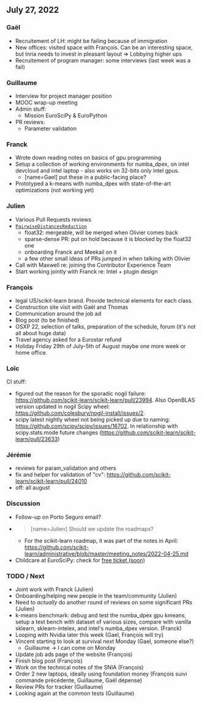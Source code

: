 ## July 27, 2022

### Gaël

* Recruitement of LH: might be failing because of immigration
* New offices: visited space with François. Can be an interesting space,
  but Inria needs to invest in pleasant layout => Lobbying higher ups
* Recruitement of program manager: some interviews (last week was a fail)

### Guillaume

- Interview for project manager position
- MOOC wrap-up meeting
- Admin stuff:
    - Mission EuroSciPy & EuroPython
- PR reviews:
    - Parameter validation

### Franck

- Wrote down reading notes on basics of gpu programming
- Setup a collection of working environments for numba_dpex, on intel devcloud and intel laptop - also works on 32-bits only intel gpus.
    - [name=Gael] put these in a public-facing place?
- Prototyped a k-means with numba_dpex with state-of-the-art optimizations (not working yet)

### Julien

- Various Pull Requests reviews
- [`PairwiseDistancesReduction`](https://github.com/scikit-learn/scikit-learn/issues/22587)
    - float32: mergeable, will be merged when Olivier comes back
    - sparse-dense PR: put on hold because it is blocked by the float32 one
    - onboarding Franck and Meekail on it
    - a few other small ideas of PRs jumped in when talking with Olivier
- Call with Maxwell re: joining the Contributor Experience Team
- Start working jointly with Franck re: Intel + plugin design


### François

- legal US/scikit-learn brand. Provide technical elements for each class.
- Construction site visit with Gaël and Thomas
- Communication around the job ad
- Blog post (to be finished)
- OSXP 22, selection of talks, preparation of the schedule, forum (it's not all about huge data)
- Travel agency asked for a Eurostar refund
- Holiday Friday 29th of July-5th of August maybe one more week or home office. 

### Loïc


CI stuff:
- figured out the reason for the sporadic nogil failure: https://github.com/scikit-learn/scikit-learn/pull/23994. Also OpenBLAS version updated in nogil Scipy wheel: https://github.com/colesbury/nogil-install/issues/2.
- scipy latest nightly wheel not being picked up due to naming: https://github.com/scipy/scipy/issues/16702. In relationship with scipy.stats.mode future changes (https://github.com/scikit-learn/scikit-learn/pull/23633)

### Jérémie
- reviews for param_validation and others
- fix and helper for validation of "cv":
  https://github.com/scikit-learn/scikit-learn/pull/24010
- off: all august

### Discussion

- Follow-up on Porto Seguro email?
- > [name=Julien] Should we update the roadmaps?
    - For the scikit-learn roadmap, it was part of the notes in April: https://github.com/scikit-learn/administrative/blob/master/meeting_notes/2022-04-25.md
- Childcare at EuroSciPy: check for [free ticket (soon)](https://ti.to/pysv/euroscipy-2022)

### TODO / Next

- Joint work with Franck (Julien)
- Onboarding/helping new people in the team/community (Julien)
- Need to _actually_ do another round of reviews on some significant PRs (Julien)
- k-means benchmark: debug and test the numba_dpex gpu kmeans, setup a test bench with dataset of various sizes, compare with vanilla sklearn, sklearn-intelex, and intel's numba_dpex version. (Franck)
- Looping with Nvidia later this week (Gael, François will try)
- Vincent starting to look at survival next Monday (Gael, someone else?)
    - Guillaume -> I can come on Monday
- Update job ads page of the website (François)
- Finish blog post (François)
- Work on the technical notes of the SNIA (François)
- Order 2 new laptops, ideally using foundation money (François suivi commande précédente, Guillaume, Gaël dépense)
- Review PRs for tracker (Guillaume)
- Looking again at the common tests (Guillaume)
